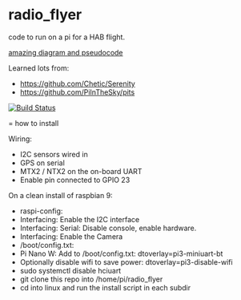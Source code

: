 # radio_flyer

code to run on a pi for a HAB flight.

[amazing diagram and pseudocode](https://photos.app.goo.gl/z1cqi8LFvM8kGdN53)

Learned lots from:
* https://github.com/Chetic/Serenity 
* https://github.com/PiInTheSky/pits

[![Build Status](https://travis-ci.org/trickv/radio_flyer.png)](https://travis-ci.org/trickv/radio_flyer)


= how to install

Wiring:
* I2C sensors wired in
* GPS on serial
* MTX2 / NTX2 on the on-board UART
 * Enable pin connected to GPIO 23

On a clean install of raspbian 9:
* raspi-config:
 * Interfacing: Enable the I2C interface
 * Interfacing: Serial: Disable console, enable hardware.
 * Interfacing: Enable the Camera
* /boot/config.txt:
 * Pi Nano W: Add to /boot/config.txt: dtoverlay=pi3-miniuart-bt
 * Optionally disable wifi to save power: dtoverlay=pi3-disable-wifi
* sudo systemctl disable hciuart
* git clone this repo into /home/pi/radio_flyer
* cd into linux and run the install script in each subdir
